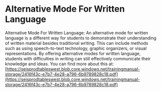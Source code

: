 # Alternative Mode For Written Language
Alternative Mode For Written Language: An alternative mode for written language is a different way for students to demonstrate their understanding of written material besides traditional writing. This can include methods such as using speech-to-text technology, graphic organizers, or visual representations. By offering alternative modes for written language, students with difficulties in writing can still effectively communicate their knowledge and ideas.
You can find more about this at: [https://seisprodtableswest.blob.core.windows.net/trainingmanual-storage/2416f43c-e7b7-4e28-a796-6b9789828c18.pdf](https://seisprodtableswest.blob.core.windows.net/trainingmanual-storage/2416f43c-e7b7-4e28-a796-6b9789828c18.pdf)